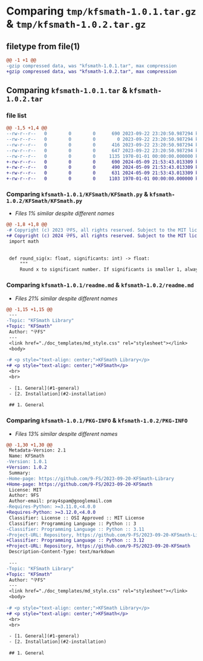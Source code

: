 # Comparing `tmp/kfsmath-1.0.1.tar.gz` & `tmp/kfsmath-1.0.2.tar.gz`

## filetype from file(1)

```diff
@@ -1 +1 @@
-gzip compressed data, was "kfsmath-1.0.1.tar", max compression
+gzip compressed data, was "kfsmath-1.0.2.tar", max compression
```

## Comparing `kfsmath-1.0.1.tar` & `kfsmath-1.0.2.tar`

### file list

```diff
@@ -1,5 +1,4 @@
--rw-r--r--   0        0        0      690 2023-09-22 23:20:50.987294 kfsmath-1.0.1/KFSmath/KFSmath.py
--rw-r--r--   0        0        0        0 2023-09-22 23:20:50.987294 kfsmath-1.0.1/KFSmath/__init__.py
--rw-r--r--   0        0        0      416 2023-09-22 23:20:50.987294 kfsmath-1.0.1/pyproject.toml
--rw-r--r--   0        0        0      647 2023-09-22 23:20:50.987294 kfsmath-1.0.1/readme.md
--rw-r--r--   0        0        0     1135 1970-01-01 00:00:00.000000 kfsmath-1.0.1/PKG-INFO
+-rw-r--r--   0        0        0      690 2024-05-09 21:53:43.013309 kfsmath-1.0.2/KFSmath/KFSmath.py
+-rw-r--r--   0        0        0      490 2024-05-09 21:53:43.013309 kfsmath-1.0.2/pyproject.toml
+-rw-r--r--   0        0        0      631 2024-05-09 21:53:43.013309 kfsmath-1.0.2/readme.md
+-rw-r--r--   0        0        0     1103 1970-01-01 00:00:00.000000 kfsmath-1.0.2/PKG-INFO
```

### Comparing `kfsmath-1.0.1/KFSmath/KFSmath.py` & `kfsmath-1.0.2/KFSmath/KFSmath.py`

 * *Files 1% similar despite different names*

```diff
@@ -1,8 +1,8 @@
-# Copyright (c) 2023 구FS, all rights reserved. Subject to the MIT licence in `licence.md`.
+# Copyright (c) 2024 구FS, all rights reserved. Subject to the MIT licence in `licence.md`.
 import math
 
 
 def round_sig(x: float, significants: int) -> float:    
     """
     Round x to significant number. If significants is smaller 1, always returns 0.
```

### Comparing `kfsmath-1.0.1/readme.md` & `kfsmath-1.0.2/readme.md`

 * *Files 21% similar despite different names*

```diff
@@ -1,15 +1,15 @@
 ---
-Topic: "KFSmath Library"
+Topic: "KFSmath"
 Author: "구FS"
 ---
 <link href="./doc_templates/md_style.css" rel="stylesheet"></link>
 <body>
 
-# <p style="text-align: center;">KFSmath Library</p>
+# <p style="text-align: center;">KFSmath</p>
 <br>
 <br>
 
 - [1. General](#1-general)
 - [2. Installation](#2-installation)
 
 ## 1. General
```

### Comparing `kfsmath-1.0.1/PKG-INFO` & `kfsmath-1.0.2/PKG-INFO`

 * *Files 13% similar despite different names*

```diff
@@ -1,30 +1,30 @@
 Metadata-Version: 2.1
 Name: KFSmath
-Version: 1.0.1
+Version: 1.0.2
 Summary: 
-Home-page: https://github.com/9-FS/2023-09-20-KFSmath-Library
+Home-page: https://github.com/9-FS/2023-09-20-KFSmath
 License: MIT
 Author: 9FS
 Author-email: pray4spam@googlemail.com
-Requires-Python: >=3.11.0,<4.0.0
+Requires-Python: >=3.12.0,<4.0.0
 Classifier: License :: OSI Approved :: MIT License
 Classifier: Programming Language :: Python :: 3
-Classifier: Programming Language :: Python :: 3.11
-Project-URL: Repository, https://github.com/9-FS/2023-09-20-KFSmath-Library
+Classifier: Programming Language :: Python :: 3.12
+Project-URL: Repository, https://github.com/9-FS/2023-09-20-KFSmath
 Description-Content-Type: text/markdown
 
 ---
-Topic: "KFSmath Library"
+Topic: "KFSmath"
 Author: "구FS"
 ---
 <link href="./doc_templates/md_style.css" rel="stylesheet"></link>
 <body>
 
-# <p style="text-align: center;">KFSmath Library</p>
+# <p style="text-align: center;">KFSmath</p>
 <br>
 <br>
 
 - [1. General](#1-general)
 - [2. Installation](#2-installation)
 
 ## 1. General
```

